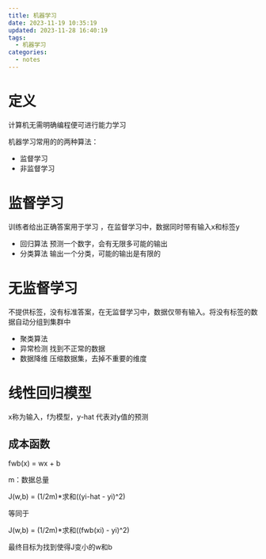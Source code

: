```yaml
---
title: 机器学习
date: 2023-11-19 10:35:19
updated: 2023-11-28 16:40:19
tags:
  - 机器学习
categories:
  - notes
---
```


# 定义

计算机无需明确编程便可进行能力学习

机器学习常用的的两种算法：

- 监督学习
- 非监督学习

# 监督学习

训练者给出正确答案用于学习 ，在监督学习中，数据同时带有输入x和标签y

- 回归算法
  预测一个数字，会有无限多可能的输出
- 分类算法
  输出一个分类，可能的输出是有限的

# 无监督学习

不提供标签，没有标准答案，在无监督学习中，数据仅带有输入。将没有标签的数据自动分组到集群中

- 聚类算法
- 异常检测
  找到不正常的数据
- 数据降维
  压缩数据集，去掉不重要的维度

# 线性回归模型

x称为输入，f为模型，y-hat 代表对y值的预测

## 成本函数

fwb(x) = wx + b

m：数据总量

J(w,b) = (1/2m)*求和((yi-hat - yi)^2)

等同于

J(w,b) = (1/2m)*求和((fwb(xi) - yi)^2)

最终目标为找到使得J变小的w和b